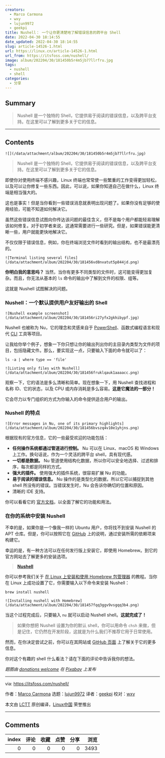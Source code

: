```yaml
---
creators:
  - Marco Carmona
  - wxy
  - lujun9972
  - geekpi
title: Nushell： 一个让你更清楚地了解错误信息的跨平台 Shell
date: 2022-04-30 18:14:55
date_updated: 2022-04-30 18:14:55
slug: article-14526-1.html
url: https://linux.cn/article-14526-1.html
url_from: https://itsfoss.com/nushell/
image: album/202204/30/181450b5r4m5jb77llrfru.jpg
tags:
  - nushell
  - shell
categories:
  - 分享
---
```


## Summary

> Nushell 是一个独特的 Shell，它提供易于阅读的错误信息，以及跨平台支持。在这里可以了解到更多关于它的信息。

***

<!-- more -->

## Contents

`![](/data/attachment/album/202204/30/181450b5r4m5jb77llrfru.jpg)`

> 
> Nushell 是一个独特的 Shell，它提供易于阅读的错误信息，以及跨平台支持。在这里可以了解到更多关于它的信息。
> 
> 
> 

即使你对使用终端不感兴趣，Linux 终端也常常使一些繁重的工作变得更加轻松，以及可以让你修复一些东西。因此，可以说，如果你知道自己在做什么，Linux 终端是相当强大的。

这也是事实！但是当你看到一些错误消息就表明出现问题了。如果你没有足够的使用经验，可能不知道如何解决它。

虽然这些错误信息试图向你传达该问题的最佳含义，但不是每个用户都能轻易理解该如何修复。对于初学者来说，这通常需要进行一些研究。但是，如果错误能更清晰一些，用户就能更快地解决它。

不仅仅限于错误信息，例如，你在终端浏览文件时看到的输出结构，也不是最漂亮的。

`![Terminal listing several files](/data/attachment/album/202204/30/181456vd8nvatut5p844jd.png)`

**你明白我的意思吗？** 当然，当你有更多不同类型的文件时，这可能变得更加复杂。而且，你无法从基本的 `ls` 命令的输出中了解到文件的权限、组等。

这就是 Nushell 试图解决的问题。

### Nushell：一个默认提供用户友好输出的 Shell

`![Nushell example screenshot](/data/attachment/album/202204/30/181456ri27yfx2gkhibypf.jpg)`

Nushell 也被称为 Nu，它的理念和灵感来自于 [PowerShell](https://itsfoss.com/microsoft-open-sources-powershell/)、函数式编程语言和现代 [CLI](https://itsfoss.com/gui-cli-tui/) 工具等项目。

让我给你举个例子，想象一下你只想让你的输出列出你的主目录内类型为文件的项目，包括隐藏文件。那么，要实现这一点，只要输入下面的命令就可以了：

```shell
ls -a | where type == 'file'
```

`![Listing only files with Nushell](/data/attachment/album/202204/30/181456fruklqauk1aaaacc.png)`

观察一下，它的语法是多么清晰和简单。现在想象一下，用 Nushell 查找进程和名称 ID、它的状态，以及 CPU 或内存消耗是多么容易。**这是它魔法的一部分！**

它会尽力以专门组织的方式为你输入的命令提供适合用户的输出。

### Nushell 的特点

`![Error messages in Nu, one of its primary highlights](/data/attachment/album/202204/30/181456bvszq4v10e1yhjns.png)`

根据现有的官方信息，它的一些最受欢迎的功能包括：

* **任何操作系统都通过管道进行控制。** Nu 可以在 Linux、macOS 和 Windows 上工作。换句话说，作为一个灵活的跨平台 shell，具有现代感。
* **一切都是数据。** Nu 管道使用结构化数据，所以你可以安全地选择、过滤和排序，每次都是同样的方式。
* **强大的插件。** 使用强大的插件系统，很容易扩展 Nu 的功能。
* **易于阅读的错误信息。** Nu 操作的是类型化的数据，所以它可以捕捉到其他 shell 所没有的错误。当错误发生时，Nu 会告诉你确切的位置和原因。
* 清晰的 IDE 支持。

你可以看看它的 [官方文档](https://www.nushell.sh/book/)，以全面了解它的功能和用法。

### 在你的系统中安装 Nushell

不幸的是，如果你是一个像我一样的 Ubuntu 用户，你将找不到安装 Nushell 的 APT 仓库。但是，你可以按照它在 [GitHub](https://github.com/nushell/nushell) 上的说明，通过安装所需的依赖项来构建它。

幸运的是，有一种方法可以在任何发行版上安装它，即使用 Homebrew。到它的官方网站去了解更多的安装选项。

> 
> **[Nushell](https://www.nushell.sh/)**
> 
> 
> 

你可以参考我们关于 [在 Linux 上安装和使用 Homebrew 包管理器](https://itsfoss.com/homebrew-linux/) 的教程。当你在 Linux 上成功设置了它，你需要输入以下命令来安装 Nushell：

```shell
brew install nushell
```

`![Installing nushell with Homebrew](/data/attachment/album/202204/30/181457fqq3ggv9vsgqq3b4.png)`

当这个过程完成后，只要输入 `nu` 就可以启动 Nushell shell。**这就完成了！**

> 
> 如果你想把 Nushell 设置为你的默认 shell，你可以用命令 `chsh` 来做，但是记住，它仍然在开发阶段，这就是为什么我们不推荐它用于日常使用。
> 
> 
> 

然而，在你决定尝试之前，你可以在其网站或 [GitHub 页面](https://github.com/nushell/nushell) 上了解关于它的更多信息。

你对这个有趣的 shell 什么看法？请在下面的评论中告诉我你的想法。

*题图由 [donations welcome](https://pixabay.com/zh/users/stux-12364/?utm_source=link-attribution&utm_medium=referral&utm_campaign=image&utm_content=2475272) 在 [Pixabay](https://pixabay.com/zh/?utm_source=link-attribution&utm_medium=referral&utm_campaign=image&utm_content=2475272) 上发布* 

---

via: <https://itsfoss.com/nushell/>

作者：[Marco Carmona](https://itsfoss.com/author/marco/) 选题：[lujun9972](https://github.com/lujun9972) 译者：[geekpi](https://github.com/geekpi) 校对：[wxy](https://github.com/wxy)

本文由 [LCTT](https://github.com/LCTT/TranslateProject) 原创编译，[Linux中国](https://linux.cn/) 荣誉推出

***

## Comments


|   index |   评论 |   收藏 |   点赞 |   分享 |   浏览 |
|--------:|-------:|-------:|-------:|-------:|-------:|
|       0 |      0 |      0 |      0 |      0 |   3493 |
